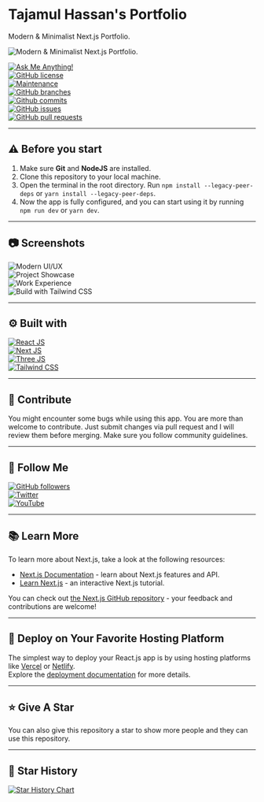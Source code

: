 # Tajamul Hassan's Portfolio

Modern & Minimalist Next.js Portfolio.

![Modern & Minimalist Next.js Portfolio.](./.github/images/img_main.png "Modern & Minimalist Next.js Portfolio.")

[![Ask Me Anything!](https://img.shields.io/badge/Ask%20me-anything-1abc9c.svg)](https://github.com/Tajamul-Hassan112 "Ask Me Anything!")  
[![GitHub license](https://img.shields.io/github/license/Tajamul-Hassan112/new-portfolio)](https://github.com/Tajamul-Hassan112/new-portfolio/blob/main/LICENSE "GitHub license")  
[![Maintenance](https://img.shields.io/badge/Maintained%3F-yes-green.svg)](https://github.com/Tajamul-Hassan112/new-portfolio/commits/main "Maintenance")  
[![GitHub branches](https://badgen.net/github/branches/Tajamul-Hassan112/new-portfolio)](https://github.com/Tajamul-Hassan112/new-portfolio/branches "GitHub branches")  
[![Github commits](https://badgen.net/github/commits/Tajamul-Hassan112/new-portfolio/main)](https://github.com/Tajamul-Hassan112/new-portfolio/commits "Github commits")  
[![GitHub issues](https://img.shields.io/github/issues/Tajamul-Hassan112/new-portfolio)](https://github.com/Tajamul-Hassan112/new-portfolio/issues "GitHub issues")  
[![GitHub pull requests](https://img.shields.io/github/issues-pr/Tajamul-Hassan112/new-portfolio)](https://github.com/Tajamul-Hassan112/new-portfolio/pulls "GitHub pull requests")

---

## ⚠️ Before you start

1. Make sure **Git** and **NodeJS** are installed.
2. Clone this repository to your local machine.
3. Open the terminal in the root directory. Run `npm install --legacy-peer-deps` or `yarn install --legacy-peer-deps`.
4. Now the app is fully configured, and you can start using it by running `npm run dev` or `yarn dev`.

---

## :camera: Screenshots

![Modern UI/UX](./.github/images/img1.png "Modern UI/UX")  
![Project Showcase](./.github/images/img2.png "Project Showcase")  
![Work Experience](./.github/images/img3.png "Work Experience")  
![Build with Tailwind CSS](./.github/images/img4.png "Build with Tailwind CSS")

---

## :gear: Built with

[![React JS](https://skillicons.dev/icons?i=react "React JS")](https://react.dev/ "React JS")  
[![Next JS](https://skillicons.dev/icons?i=next "Next JS")](https://nextjs.org/ "Next JS")  
[![Three JS](https://skillicons.dev/icons?i=threejs "Three JS")](https://threejs.org/ "Three JS")  
[![Tailwind CSS](https://skillicons.dev/icons?i=tailwind "Tailwind CSS")](https://tailwindcss.com/ "Tailwind CSS")

---

## :raised_hands: Contribute

You might encounter some bugs while using this app. You are more than welcome to contribute. Just submit changes via pull request and I will review them before merging. Make sure you follow community guidelines.

---

## :rocket: Follow Me

[![GitHub followers](https://img.shields.io/github/followers/Tajamul-Hassan112?style=social&label=Follow&maxAge=2592000)](https://github.com/Tajamul-Hassan112 "Follow Me")  
[![Twitter](https://img.shields.io/twitter/url?style=social&url=https%3A%2F%2Ftwitter.com%2FTechnicalTajamul)](https://twitter.com/intent/tweet?text=Wow:&url=https://github.com/Tajamul-Hassan112/new-portfolio "Tweet")  
[![YouTube](https://img.shields.io/badge/YouTube-FF0000?style=for-the-badge&logo=youtube&logoColor=white)](https://www.youtube.com/@TajamulHassan112 "Subscribe my Channel")

---

## :books: Learn More

To learn more about Next.js, take a look at the following resources:

- [Next.js Documentation](https://nextjs.org/docs) - learn about Next.js features and API.
- [Learn Next.js](https://nextjs.org/learn) - an interactive Next.js tutorial.

You can check out [the Next.js GitHub repository](https://github.com/vercel/next.js/) - your feedback and contributions are welcome!

---

## :page_with_curl: Deploy on Your Favorite Hosting Platform

The simplest way to deploy your React.js app is by using hosting platforms like [Vercel](https://vercel.com/) or [Netlify](https://netlify.com/).  
Explore the [deployment documentation](https://nextjs.org/docs/deployment) for more details.

---

## :star: Give A Star

You can also give this repository a star to show more people and they can use this repository.

---

## :star2: Star History

<a href="https://star-history.com/#Tajamul-Hassan112/new-portfolio&Timeline">
  <picture>
    <source media="(prefers-color-scheme: dark)" srcset="https://api.star-history.com/svg?repos=Tajamul-Hassan112/new-portfolio&type=Timeline&theme=dark" />
    <source media="(prefers-color-scheme: light)" srcset="https://api.star-history.com/svg?repos=Tajamul-Hassan112/new-portfolio&type=Timeline" />
    <img alt="Star History Chart" src="https://api.star-history.com/svg?repos=Tajamul-Hassan112/new-portfolio&type=Timeline" />
  </picture>
</a>
